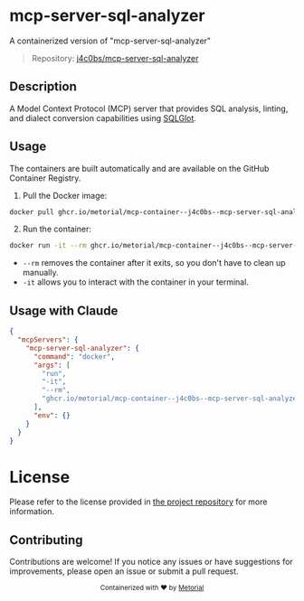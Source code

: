 
# mcp-server-sql-analyzer

A containerized version of "mcp-server-sql-analyzer"

> Repository: [j4c0bs/mcp-server-sql-analyzer](https://github.com/j4c0bs/mcp-server-sql-analyzer)

## Description

A Model Context Protocol (MCP) server that provides SQL analysis, linting, and dialect conversion capabilities using [SQLGlot](https://sqlglot.com/sqlglot.html).


## Usage

The containers are built automatically and are available on the GitHub Container Registry.

1. Pull the Docker image:

```bash
docker pull ghcr.io/metorial/mcp-container--j4c0bs--mcp-server-sql-analyzer--mcp-server-sql-analyzer
```

2. Run the container:

```bash
docker run -it --rm ghcr.io/metorial/mcp-container--j4c0bs--mcp-server-sql-analyzer--mcp-server-sql-analyzer 
```

- `--rm` removes the container after it exits, so you don't have to clean up manually.
- `-it` allows you to interact with the container in your terminal.



## Usage with Claude

```json
{
  "mcpServers": {
    "mcp-server-sql-analyzer": {
      "command": "docker",
      "args": [
        "run",
        "-it",
        "--rm",
        "ghcr.io/metorial/mcp-container--j4c0bs--mcp-server-sql-analyzer--mcp-server-sql-analyzer"
      ],
      "env": {}
    }
  }
}
```

# License

Please refer to the license provided in [the project repository](https://github.com/j4c0bs/mcp-server-sql-analyzer) for more information.

## Contributing

Contributions are welcome! If you notice any issues or have suggestions for improvements, please open an issue or submit a pull request.

<div align="center">
  <sub>Containerized with ❤️ by <a href="https://metorial.com">Metorial</a></sub>
</div>
  
